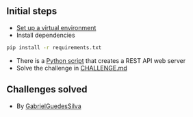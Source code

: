 ## Initial steps

- [Set up a virtual environment](https://docs.google.com/document/d/1QI9jc3wl92B6KOrpgS-xi9OnOO1kkAm6g4pHx42Mwsk/edit#heading=h.v74wpoyxy3z)
- Install dependencies
```sh
pip install -r requirements.txt
```
- There is a [Python script](./server.py)  that creates a REST API web server
- Solve the challenge in [CHALLENGE.md](./CHALLENGE.md)
## Challenges solved
- By [GabrielGuedesSilva](https://github.com/GabrielGuedesSilva/api-petshop)